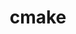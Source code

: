 ---
title: "cmake"
layout: cache
categories: [package, develop-2024-08-04]
meta: {"versions": ["3.30.1"], "compilers": ["apple-clang@=15.0.0", "cce@=15.0.1", "gcc@=10.2.1", "gcc@=10.3.0", "gcc@=11.1.0", "gcc@=11.4.0", "gcc@=12.3.0", "gcc@=7.3.1", "gcc@=7.5.0", "gcc@=9.4.0", "intel@=2021.10.0", "oneapi@=2023.2.0", "oneapi@=2024.2.0"], "oss": ["amzn2", "centos7", "rhel8", "sle_hpc15", "ubuntu18.04", "ubuntu20.04", "ubuntu22.04", "ventura"], "platforms": ["darwin", "linux"], "targets": ["aarch64", "neoverse_n1", "neoverse_v1", "neoverse_v2", "ppc64le", "x86_64_v3", "x86_64_v4", "zen4"], "stacks": ["aws-isc", "aws-isc-aarch64", "aws-pcluster-neoverse_v1", "aws-pcluster-x86_64_v4", "build_systems", "data-vis-sdk", "developer-tools-manylinux2014", "e4s-cray-rhel", "e4s-cray-sles", "e4s-neoverse-v2", "e4s-neoverse_v1", "e4s-oneapi", "e4s-power", "e4s-rocm-external", "ml-darwin-aarch64-mps", "ml-linux-x86_64-cpu", "ml-linux-x86_64-cuda", "ml-linux-x86_64-rocm", "radiuss", "radiuss-aws", "radiuss-aws-aarch64", "root", "tutorial"], "num_specs": 26, "num_specs_by_stack": {"root": 26, "ml-darwin-aarch64-mps": 1, "aws-isc-aarch64": 2, "radiuss-aws-aarch64": 2, "aws-pcluster-neoverse_v1": 2, "aws-pcluster-x86_64_v4": 6, "radiuss-aws": 1, "aws-isc": 1, "e4s-cray-rhel": 1, "developer-tools-manylinux2014": 1, "e4s-cray-sles": 1, "e4s-power": 1, "build_systems": 1, "radiuss": 1, "data-vis-sdk": 2, "e4s-neoverse_v1": 1, "e4s-neoverse-v2": 1, "ml-linux-x86_64-cuda": 1, "ml-linux-x86_64-cpu": 1, "ml-linux-x86_64-rocm": 1, "e4s-rocm-external": 1, "tutorial": 3, "e4s-oneapi": 1}}
spec_details: [{"hash": "nzlispbztne2mb4bzel5k3lqoerpy2iw", "compiler": "apple-clang@=15.0.0", "versions": ["3.30.1"], "os": "ventura", "platform": "darwin", "target": "aarch64", "variants": ["build_system=generic", "build_type=Release", "~doc", "+ncurses", "+ownlibs", "patches=dbc3892"], "stacks": ["root", "ml-darwin-aarch64-mps"], "size": "-", "tarball": "https://binaries.spack.io/releases/develop-2024-08-04/build_cache/darwin-ventura-aarch64/apple-clang-15.0.0/cmake-3.30.1/darwin-ventura-aarch64-apple-clang-15.0.0-cmake-3.30.1-nzlispbztne2mb4bzel5k3lqoerpy2iw.spack"}, {"hash": "ktqqjnnspdnzzrchxpkudtxd42hw334o", "compiler": "gcc@=7.3.1", "versions": ["3.30.1"], "os": "amzn2", "platform": "linux", "target": "aarch64", "variants": ["build_system=generic", "build_type=Release", "~doc", "+ncurses", "+ownlibs", "patches=dbc3892"], "stacks": ["aws-isc-aarch64", "root", "radiuss-aws-aarch64"], "size": "-", "tarball": "https://binaries.spack.io/releases/develop-2024-08-04/build_cache/linux-amzn2-aarch64/gcc-7.3.1/cmake-3.30.1/linux-amzn2-aarch64-gcc-7.3.1-cmake-3.30.1-ktqqjnnspdnzzrchxpkudtxd42hw334o.spack"}, {"hash": "d5ahg2eggsc2nzqjq7vwzf2dqsr2eben", "compiler": "gcc@=12.3.0", "versions": ["3.30.1"], "os": "amzn2", "platform": "linux", "target": "neoverse_n1", "variants": ["build_system=generic", "build_type=Release", "~doc", "+ncurses", "+ownlibs", "patches=dbc3892"], "stacks": ["root", "aws-pcluster-neoverse_v1"], "size": "-", "tarball": "https://binaries.spack.io/releases/develop-2024-08-04/build_cache/linux-amzn2-neoverse_n1/gcc-12.3.0/cmake-3.30.1/linux-amzn2-neoverse_n1-gcc-12.3.0-cmake-3.30.1-d5ahg2eggsc2nzqjq7vwzf2dqsr2eben.spack"}, {"hash": "tmtmj46b7qk6ohv4utgsqhumjsoxn2az", "compiler": "gcc@=7.3.1", "versions": ["3.30.1"], "os": "amzn2", "platform": "linux", "target": "neoverse_n1", "variants": ["build_system=generic", "build_type=Release", "~doc", "+ncurses", "+ownlibs", "patches=dbc3892"], "stacks": ["aws-isc-aarch64", "root", "radiuss-aws-aarch64"], "size": "-", "tarball": "https://binaries.spack.io/releases/develop-2024-08-04/build_cache/linux-amzn2-neoverse_n1/gcc-7.3.1/cmake-3.30.1/linux-amzn2-neoverse_n1-gcc-7.3.1-cmake-3.30.1-tmtmj46b7qk6ohv4utgsqhumjsoxn2az.spack"}, {"hash": "wqgmmv72ctxfxr4m4zlnkhyzz5qmrkkp", "compiler": "gcc@=12.3.0", "versions": ["3.30.1"], "os": "amzn2", "platform": "linux", "target": "neoverse_v1", "variants": ["build_system=generic", "build_type=Release", "~doc", "+ncurses", "+ownlibs", "patches=dbc3892"], "stacks": ["root", "aws-pcluster-neoverse_v1"], "size": "-", "tarball": "https://binaries.spack.io/releases/develop-2024-08-04/build_cache/linux-amzn2-neoverse_v1/gcc-12.3.0/cmake-3.30.1/linux-amzn2-neoverse_v1-gcc-12.3.0-cmake-3.30.1-wqgmmv72ctxfxr4m4zlnkhyzz5qmrkkp.spack"}, {"hash": "jg4eeygsenryn76ck6i7v3yo7rvbs3eb", "compiler": "gcc@=12.3.0", "versions": ["3.30.1"], "os": "amzn2", "platform": "linux", "target": "x86_64_v3", "variants": ["build_system=generic", "build_type=Release", "~doc", "+ncurses", "+ownlibs", "patches=dbc3892"], "stacks": ["root", "aws-pcluster-x86_64_v4"], "size": "-", "tarball": "https://binaries.spack.io/releases/develop-2024-08-04/build_cache/linux-amzn2-x86_64_v3/gcc-12.3.0/cmake-3.30.1/linux-amzn2-x86_64_v3-gcc-12.3.0-cmake-3.30.1-jg4eeygsenryn76ck6i7v3yo7rvbs3eb.spack"}, {"hash": "bfpsiozpjwhw34vvhgfhczbwbfzdjkiy", "compiler": "gcc@=7.3.1", "versions": ["3.30.1"], "os": "amzn2", "platform": "linux", "target": "x86_64_v3", "variants": ["build_system=generic", "build_type=Release", "~doc", "+ncurses", "+ownlibs", "patches=dbc3892"], "stacks": ["radiuss-aws", "root", "aws-isc"], "size": "-", "tarball": "https://binaries.spack.io/releases/develop-2024-08-04/build_cache/linux-amzn2-x86_64_v3/gcc-7.3.1/cmake-3.30.1/linux-amzn2-x86_64_v3-gcc-7.3.1-cmake-3.30.1-bfpsiozpjwhw34vvhgfhczbwbfzdjkiy.spack"}, {"hash": "2fw2zoe6fxp2antyol67yq36wo5yhk2b", "compiler": "cce@=15.0.1", "versions": ["3.30.1"], "os": "rhel8", "platform": "linux", "target": "zen4", "variants": ["build_system=generic", "build_type=Release", "~doc", "+ncurses", "+ownlibs", "patches=dbc3892"], "stacks": ["root", "e4s-cray-rhel"], "size": "-", "tarball": "https://binaries.spack.io/releases/develop-2024-08-04/build_cache/linux-rhel8-zen4/cce-15.0.1/cmake-3.30.1/linux-rhel8-zen4-cce-15.0.1-cmake-3.30.1-2fw2zoe6fxp2antyol67yq36wo5yhk2b.spack"}, {"hash": "utbqxggrk6xvhmwu33nplvvphukzjecj", "compiler": "gcc@=12.3.0", "versions": ["3.30.1"], "os": "amzn2", "platform": "linux", "target": "x86_64_v4", "variants": ["build_system=generic", "build_type=Release", "~doc", "+ncurses", "+ownlibs", "patches=dbc3892"], "stacks": ["root", "aws-pcluster-x86_64_v4"], "size": "-", "tarball": "https://binaries.spack.io/releases/develop-2024-08-04/build_cache/linux-amzn2-x86_64_v4/gcc-12.3.0/cmake-3.30.1/linux-amzn2-x86_64_v4-gcc-12.3.0-cmake-3.30.1-utbqxggrk6xvhmwu33nplvvphukzjecj.spack"}, {"hash": "4t36wm5mdbmijph3ek2e6nfb5bqrh6uw", "compiler": "intel@=2021.10.0", "versions": ["3.30.1"], "os": "amzn2", "platform": "linux", "target": "x86_64_v3", "variants": ["build_system=generic", "build_type=Release", "~doc", "+ncurses", "+ownlibs", "patches=dbc3892"], "stacks": ["root", "aws-pcluster-x86_64_v4"], "size": "-", "tarball": "https://binaries.spack.io/releases/develop-2024-08-04/build_cache/linux-amzn2-x86_64_v3/intel-2021.10.0/cmake-3.30.1/linux-amzn2-x86_64_v3-intel-2021.10.0-cmake-3.30.1-4t36wm5mdbmijph3ek2e6nfb5bqrh6uw.spack"}, {"hash": "hczvikplkiieukycbdf6nabuyka5exg3", "compiler": "oneapi@=2023.2.0", "versions": ["3.30.1"], "os": "amzn2", "platform": "linux", "target": "x86_64_v3", "variants": ["build_system=generic", "build_type=Release", "~doc", "+ncurses", "+ownlibs", "patches=dbc3892"], "stacks": ["root", "aws-pcluster-x86_64_v4"], "size": "-", "tarball": "https://binaries.spack.io/releases/develop-2024-08-04/build_cache/linux-amzn2-x86_64_v3/oneapi-2023.2.0/cmake-3.30.1/linux-amzn2-x86_64_v3-oneapi-2023.2.0-cmake-3.30.1-hczvikplkiieukycbdf6nabuyka5exg3.spack"}, {"hash": "37tljkkois76prthnypmzdmwl3drcnwe", "compiler": "intel@=2021.10.0", "versions": ["3.30.1"], "os": "amzn2", "platform": "linux", "target": "x86_64_v4", "variants": ["build_system=generic", "build_type=Release", "~doc", "+ncurses", "+ownlibs", "patches=dbc3892"], "stacks": ["root", "aws-pcluster-x86_64_v4"], "size": "-", "tarball": "https://binaries.spack.io/releases/develop-2024-08-04/build_cache/linux-amzn2-x86_64_v4/intel-2021.10.0/cmake-3.30.1/linux-amzn2-x86_64_v4-intel-2021.10.0-cmake-3.30.1-37tljkkois76prthnypmzdmwl3drcnwe.spack"}, {"hash": "zzlp4fnkfxds6lxvacyb5jgcuakxpn2w", "compiler": "oneapi@=2023.2.0", "versions": ["3.30.1"], "os": "amzn2", "platform": "linux", "target": "x86_64_v4", "variants": ["build_system=generic", "build_type=Release", "~doc", "+ncurses", "+ownlibs", "patches=dbc3892"], "stacks": ["root", "aws-pcluster-x86_64_v4"], "size": "-", "tarball": "https://binaries.spack.io/releases/develop-2024-08-04/build_cache/linux-amzn2-x86_64_v4/oneapi-2023.2.0/cmake-3.30.1/linux-amzn2-x86_64_v4-oneapi-2023.2.0-cmake-3.30.1-zzlp4fnkfxds6lxvacyb5jgcuakxpn2w.spack"}, {"hash": "mmi7kl74gee4wyj4njoqpymrfqfohayt", "compiler": "gcc@=10.2.1", "versions": ["3.30.1"], "os": "centos7", "platform": "linux", "target": "x86_64_v3", "variants": ["build_system=generic", "build_type=Release", "~doc", "+ncurses", "+ownlibs", "patches=dbc3892"], "stacks": ["developer-tools-manylinux2014", "root"], "size": "-", "tarball": "https://binaries.spack.io/releases/develop-2024-08-04/build_cache/linux-centos7-x86_64_v3/gcc-10.2.1/cmake-3.30.1/linux-centos7-x86_64_v3-gcc-10.2.1-cmake-3.30.1-mmi7kl74gee4wyj4njoqpymrfqfohayt.spack"}, {"hash": "2jupdzpcnyzvy5ohz2h4jjxpovu5x77g", "compiler": "gcc@=10.3.0", "versions": ["3.30.1"], "os": "sle_hpc15", "platform": "linux", "target": "x86_64_v4", "variants": ["build_system=generic", "build_type=Release", "~doc", "+ncurses", "+ownlibs", "patches=dbc3892"], "stacks": ["root", "e4s-cray-sles"], "size": "-", "tarball": "https://binaries.spack.io/releases/develop-2024-08-04/build_cache/linux-sle_hpc15-x86_64_v4/gcc-10.3.0/cmake-3.30.1/linux-sle_hpc15-x86_64_v4-gcc-10.3.0-cmake-3.30.1-2jupdzpcnyzvy5ohz2h4jjxpovu5x77g.spack"}, {"hash": "67razq5vchsniobkvpu2yid24t4bi4vr", "compiler": "gcc@=9.4.0", "versions": ["3.30.1"], "os": "ubuntu20.04", "platform": "linux", "target": "ppc64le", "variants": ["build_system=generic", "build_type=Release", "~doc", "+ncurses", "+ownlibs", "patches=dbc3892"], "stacks": ["root", "e4s-power"], "size": "-", "tarball": "https://binaries.spack.io/releases/develop-2024-08-04/build_cache/linux-ubuntu20.04-ppc64le/gcc-9.4.0/cmake-3.30.1/linux-ubuntu20.04-ppc64le-gcc-9.4.0-cmake-3.30.1-67razq5vchsniobkvpu2yid24t4bi4vr.spack"}, {"hash": "7he2uwdkzsvul7cnwyijpqyxewyzrw6e", "compiler": "gcc@=7.5.0", "versions": ["3.30.1"], "os": "ubuntu18.04", "platform": "linux", "target": "x86_64_v3", "variants": ["build_system=generic", "build_type=Release", "~doc", "+ncurses", "+ownlibs", "patches=dbc3892"], "stacks": ["root", "build_systems", "radiuss"], "size": "-", "tarball": "https://binaries.spack.io/releases/develop-2024-08-04/build_cache/linux-ubuntu18.04-x86_64_v3/gcc-7.5.0/cmake-3.30.1/linux-ubuntu18.04-x86_64_v3-gcc-7.5.0-cmake-3.30.1-7he2uwdkzsvul7cnwyijpqyxewyzrw6e.spack"}, {"hash": "s6xdtro4pfwi62v6enlusotqwenwew5f", "compiler": "gcc@=11.1.0", "versions": ["3.30.1"], "os": "ubuntu20.04", "platform": "linux", "target": "x86_64_v3", "variants": ["build_system=generic", "build_type=Release", "~doc", "+ncurses", "~ownlibs", "patches=dbc3892"], "stacks": ["root", "data-vis-sdk"], "size": "-", "tarball": "https://binaries.spack.io/releases/develop-2024-08-04/build_cache/linux-ubuntu20.04-x86_64_v3/gcc-11.1.0/cmake-3.30.1/linux-ubuntu20.04-x86_64_v3-gcc-11.1.0-cmake-3.30.1-s6xdtro4pfwi62v6enlusotqwenwew5f.spack"}, {"hash": "xtxde2vruk5vs4eb7ddlwcp3ejah6iui", "compiler": "gcc@=11.1.0", "versions": ["3.30.1"], "os": "ubuntu20.04", "platform": "linux", "target": "x86_64_v3", "variants": ["build_system=generic", "build_type=Release", "~doc", "+ncurses", "~ownlibs", "patches=dbc3892"], "stacks": ["root", "data-vis-sdk"], "size": "-", "tarball": "https://binaries.spack.io/releases/develop-2024-08-04/build_cache/linux-ubuntu20.04-x86_64_v3/gcc-11.1.0/cmake-3.30.1/linux-ubuntu20.04-x86_64_v3-gcc-11.1.0-cmake-3.30.1-xtxde2vruk5vs4eb7ddlwcp3ejah6iui.spack"}, {"hash": "umcz75cwmhm76r2rhm2korywqc555zab", "compiler": "gcc@=11.4.0", "versions": ["3.30.1"], "os": "ubuntu22.04", "platform": "linux", "target": "neoverse_v1", "variants": ["build_system=generic", "build_type=Release", "~doc", "+ncurses", "+ownlibs", "patches=dbc3892"], "stacks": ["e4s-neoverse_v1", "root"], "size": "-", "tarball": "https://binaries.spack.io/releases/develop-2024-08-04/build_cache/linux-ubuntu22.04-neoverse_v1/gcc-11.4.0/cmake-3.30.1/linux-ubuntu22.04-neoverse_v1-gcc-11.4.0-cmake-3.30.1-umcz75cwmhm76r2rhm2korywqc555zab.spack"}, {"hash": "f5a5ojcv322htfrlw6efdod7olyy7k4h", "compiler": "gcc@=11.4.0", "versions": ["3.30.1"], "os": "ubuntu22.04", "platform": "linux", "target": "neoverse_v2", "variants": ["build_system=generic", "build_type=Release", "~doc", "+ncurses", "+ownlibs", "patches=dbc3892"], "stacks": ["e4s-neoverse-v2", "root"], "size": "-", "tarball": "https://binaries.spack.io/releases/develop-2024-08-04/build_cache/linux-ubuntu22.04-neoverse_v2/gcc-11.4.0/cmake-3.30.1/linux-ubuntu22.04-neoverse_v2-gcc-11.4.0-cmake-3.30.1-f5a5ojcv322htfrlw6efdod7olyy7k4h.spack"}, {"hash": "2lgnuwqzresz62yaghye7aaghojshmtj", "compiler": "gcc@=11.4.0", "versions": ["3.30.1"], "os": "ubuntu22.04", "platform": "linux", "target": "x86_64_v3", "variants": ["build_system=generic", "build_type=Release", "~doc", "+ncurses", "+ownlibs", "patches=dbc3892"], "stacks": ["ml-linux-x86_64-cuda", "ml-linux-x86_64-cpu", "ml-linux-x86_64-rocm", "e4s-rocm-external", "tutorial", "root"], "size": "-", "tarball": "https://binaries.spack.io/releases/develop-2024-08-04/build_cache/linux-ubuntu22.04-x86_64_v3/gcc-11.4.0/cmake-3.30.1/linux-ubuntu22.04-x86_64_v3-gcc-11.4.0-cmake-3.30.1-2lgnuwqzresz62yaghye7aaghojshmtj.spack"}, {"hash": "h4fcwxoxsuej7bvpptyas4qdvrusp7js", "compiler": "gcc@=11.4.0", "versions": ["3.30.1"], "os": "ubuntu22.04", "platform": "linux", "target": "x86_64_v3", "variants": ["build_system=generic", "build_type=Release", "~doc", "+ncurses", "+ownlibs", "patches=dbc3892"], "stacks": ["tutorial", "root"], "size": "-", "tarball": "https://binaries.spack.io/releases/develop-2024-08-04/build_cache/linux-ubuntu22.04-x86_64_v3/gcc-11.4.0/cmake-3.30.1/linux-ubuntu22.04-x86_64_v3-gcc-11.4.0-cmake-3.30.1-h4fcwxoxsuej7bvpptyas4qdvrusp7js.spack"}, {"hash": "7tlobtkenl6t6rgpojbx2vfesitzx4je", "compiler": "gcc@=11.4.0", "versions": ["3.30.1"], "os": "ubuntu22.04", "platform": "linux", "target": "x86_64_v3", "variants": ["build_system=generic", "build_type=Release", "~doc", "+ncurses", "+ownlibs", "patches=dbc3892"], "stacks": ["root"], "size": "-", "tarball": "https://binaries.spack.io/releases/develop-2024-08-04/build_cache/linux-ubuntu22.04-x86_64_v3/gcc-11.4.0/cmake-3.30.1/linux-ubuntu22.04-x86_64_v3-gcc-11.4.0-cmake-3.30.1-7tlobtkenl6t6rgpojbx2vfesitzx4je.spack"}, {"hash": "hisjyebktzidrbhegj4a5d2jtedorcad", "compiler": "oneapi@=2024.2.0", "versions": ["3.30.1"], "os": "ubuntu22.04", "platform": "linux", "target": "x86_64_v3", "variants": ["build_system=generic", "build_type=Release", "~doc", "+ncurses", "+ownlibs", "patches=dbc3892"], "stacks": ["root", "e4s-oneapi"], "size": "-", "tarball": "https://binaries.spack.io/releases/develop-2024-08-04/build_cache/linux-ubuntu22.04-x86_64_v3/oneapi-2024.2.0/cmake-3.30.1/linux-ubuntu22.04-x86_64_v3-oneapi-2024.2.0-cmake-3.30.1-hisjyebktzidrbhegj4a5d2jtedorcad.spack"}, {"hash": "ag7y5zfp6nuzka4pcnogalkh2zffr6r7", "compiler": "gcc@=12.3.0", "versions": ["3.30.1"], "os": "ubuntu22.04", "platform": "linux", "target": "x86_64_v3", "variants": ["build_system=generic", "build_type=Release", "~doc", "+ncurses", "+ownlibs", "patches=dbc3892"], "stacks": ["tutorial", "root"], "size": "-", "tarball": "https://binaries.spack.io/releases/develop-2024-08-04/build_cache/linux-ubuntu22.04-x86_64_v3/gcc-12.3.0/cmake-3.30.1/linux-ubuntu22.04-x86_64_v3-gcc-12.3.0-cmake-3.30.1-ag7y5zfp6nuzka4pcnogalkh2zffr6r7.spack"}]
---